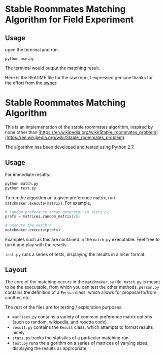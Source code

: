 # Stable Roommates Matching Algorithm for Field Experiment

## Usage

open the terminal and run:
```
python use.py
```

The terminal would output the matching result.

Here is the README file for the raw repo, I expressed geniune thanks for the effort from the [owner](https://github.com/charlierproctor/matching_algorithm):

# Stable Roommates Matching Algorithm

This is an implementation of the stable roommates algorithm, inspired by none other than [https://en.wikipedia.org/wiki/Stable_roommates_problem](https://en.wikipedia.org/wiki/Stable_roommates_problem).

The algorithm has been developed and tested using Python 2.7.

## Usage

For immediate results:

```bash
python match.py
python test.py
```

To run the algorithm on a given preference matrix, run `matchmaker.execute(matrix)`. For example,

```python
# random preference array generator in tests.py
prefs = matrices.random_matrix(20)

# execute the match!!
matchmaker.execute(prefs)
```

Examples such as this are contained in the `match.py` executable. Feel free to run it and play with the results.

`test.py` runs a series of tests, displaying the results in a nicer format.

## Layout

The core of the matching occurs in the `matchmaker.py` file. `match.py` is meant to be the executable, from which you can test the other methods. `person.py` contains the definition of a `Person` class, which allows for proposal to/from another, etc.

The rest of the files are for testing / exploration purposes:

- `matrices.py` contains a variety of common preference matrix options (such as random, wikipedia, and rosetta code).
- `result.py` contains the `Result` class, which attempts to format results nicely
- `stats.py` tracks the statistics of a particular matching run.
- `test.py` runs the algorithm on a series of matrices of varying sizes, displaying the results as appropriate.
